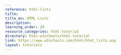 ```yaml
---
reference: html-lists
title:
title_en: HTML Lists
description:
learning_order: 20
resource_categories: html-tutorial
directory: html-w3schools/html-tutorial
link: https://www.w3schools.com/html/html_lists.asp
layout: tutorials
---
```

